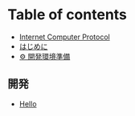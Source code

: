 # Table of contents

* [Internet Computer Protocol](README.md)
* [はじめに](preface.md)
* [⚙ 開発環境準備](setup.md)

## 開発 <a href="#development" id="development"></a>

* [Hello](development/test0001\_hello.md)
